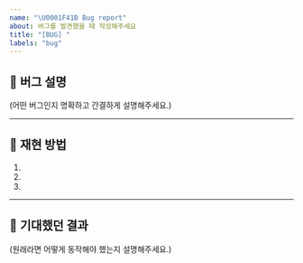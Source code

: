 ```yaml
---
name: "\U0001F41B Bug report"
about: 버그를 발견했을 때 작성해주세요
title: "[BUG] "
labels: "bug"
---
```


## 🐛 버그 설명

(어떤 버그인지 명확하고 간결하게 설명해주세요.)

---

## 🐾 재현 방법

1.
2.
3.

---

## 🤔 기대했던 결과

(원래라면 어떻게 동작해야 했는지 설명해주세요.)